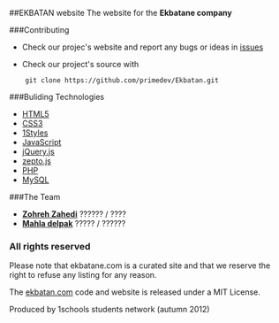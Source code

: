 ##EKBATAN website 
The website for the **Ekbatane company**

###Contributing

* Check our projec's website and report any bugs or ideas in [issues](https://github.com/primedev/Ekbatan.git/issues)

* Check our project's source with
```
    git clone https://github.com/primedev/Ekbatan.git
```


###Buliding Technologies
* [HTML5](http://ali.md/wiki/html5)
* [CSS3](http://ali.md/css3ref)
* [1Styles](http://ali.md/1styles)
* [JavaScript](http://ali.md/wiki/javascript)
* [jQuery.js](http://ali.md/jquery.js)
* [zepto.js](http://zeptojs.com/)
* [PHP](http://ali.md/php/)
* [MySQL](http://ali.md/wiki/mysql)


###The Team

* [**Zohreh Zahedi**](http://github.com/zohreh-z) ?????? / ????
* [**Mahla delpak**](https://github.com/mahlad) ????? / ??????


### All rights reserved ###
Please note that ekbatane.com is a curated site and that we reserve the right to refuse any listing for any reason.

The [ekbatan.com](http://ekbatan.com) code and website is released under a MIT License.




Produced by 1schools students network (autumn  2012)
